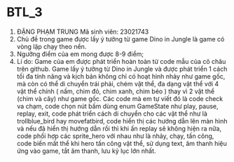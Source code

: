 # BTL_3
1. ĐẶNG PHẠM TRUNG
   Mã sinh viên: 23021743
2. Chủ đề trong game được lấy ý tưởng từ game Dino in Jungle là game có vòng lặp chạy theo nền.
3. Ngưỡng điểm của em mong được 8-9 điểm;
4. Lí do: Game của em được phát triển hoàn toàn từ code mẫu của cô châu trên github.
          Game lấy ý tưởng từ Dino in Jungle và được phát triển 1 cách tối đa tính năng và kịch bản không chỉ có hoạt hình nhảy như game gốc, mà còn có thể di chuyển trái phải, chém vật thể, đa dạng vật thể với 4 vật thể chính ( nấm, chim đỏ, chim xanh, chim béo ) thay vì 2 vật thể (chim và cây) như game gốc. 
           Các code mà em tự viết đó là code check va chạm, code chọn nút bấm dùng enum GameState như play, pause, replay, exit, code phát triển cách di chuyển cho các vật thể như là trollblue_bird  hay movefatbird, code hiển thị các hướng dẫn lên màn hình và nếu đã hiển thị hướng dẫn rồi thì khi ấn replay sẽ không hiện ra nữa, code phối hợp các sprite_hero với nhau như là nhảy, chạy, tấn công, code biến mất thể khi hero tấn công vật thể, sử dụng text, âm thanh hiệu ứng vào game, tắt âm thanh, lưu kỷ lục lớn nhất. 
